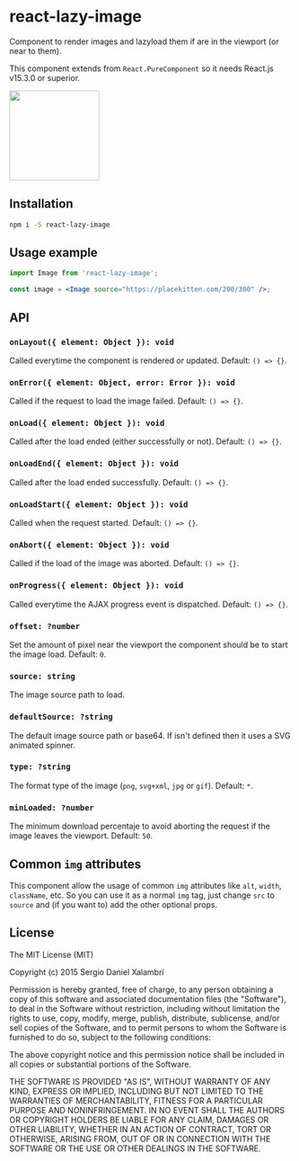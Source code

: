 # react-lazy-image

Component to render images and lazyload them if are in the viewport (or near to them).

This component extends from `React.PureComponent` so it needs React.js v15.3.0 or superior.

<a href="https://www.patreon.com/sergiodxa">
	<img src="https://c5.patreon.com/external/logo/become_a_patron_button@2x.png" width="160">
</a>

## Installation
```bash
npm i -S react-lazy-image
```

## Usage example
```jsx
import Image from 'react-lazy-image';

const image = <Image source="https://placekitten.com/200/300" />;
```

## API

### `onLayout({ element: Object }): void`
Called everytime the component is rendered or updated. Default: `() => {}`.

### `onError({ element: Object, error: Error }): void`
Called if the request to load the image failed. Default: `() => {}`.

### `onLoad({ element: Object }): void`
Called after the load ended (either successfully or not). Default: `() => {}`.

### `onLoadEnd({ element: Object }): void`
Called after the load ended successfully. Default: `() => {}`.

### `onLoadStart({ element: Object }): void`
Called when the request started. Default: `() => {}`.

### `onAbort({ element: Object }): void`
Called if the load of the image was aborted. Default: `() => {}`.

### `onProgress({ element: Object }): void`
Called everytime the AJAX progress event is dispatched. Default: `() => {}`.

### `offset: ?number`
Set the amount of pixel near the viewport the component should be to start the image load. Default: `0`.

### `source: string`
The image source path to load.

### `defaultSource: ?string`
The default image source path or base64. If isn't defined then it uses a SVG animated spinner.

### `type: ?string`
The format type of the image (`png`, `svg+xml`, `jpg` or `gif`). Default: `*`.

### `minLoaded: ?number`
The minimum download percentaje to avoid aborting the request if the image leaves the viewport. Default: `50`.

## Common `img` attributes
This component allow the usage of common `img` attributes like `alt`, `width`, `className`, etc. So you can use it as a normal `img` tag, just change `src` to `source` and (if you want to) add the other optional props.

## License
The MIT License (MIT)

Copyright (c) 2015 Sergio Daniel Xalambrí

Permission is hereby granted, free of charge, to any person obtaining a copy
of this software and associated documentation files (the "Software"), to deal
in the Software without restriction, including without limitation the rights
to use, copy, modify, merge, publish, distribute, sublicense, and/or sell
copies of the Software, and to permit persons to whom the Software is
furnished to do so, subject to the following conditions:

The above copyright notice and this permission notice shall be included in all
copies or substantial portions of the Software.

THE SOFTWARE IS PROVIDED "AS IS", WITHOUT WARRANTY OF ANY KIND, EXPRESS OR
IMPLIED, INCLUDING BUT NOT LIMITED TO THE WARRANTIES OF MERCHANTABILITY,
FITNESS FOR A PARTICULAR PURPOSE AND NONINFRINGEMENT. IN NO EVENT SHALL THE
AUTHORS OR COPYRIGHT HOLDERS BE LIABLE FOR ANY CLAIM, DAMAGES OR OTHER
LIABILITY, WHETHER IN AN ACTION OF CONTRACT, TORT OR OTHERWISE, ARISING FROM,
OUT OF OR IN CONNECTION WITH THE SOFTWARE OR THE USE OR OTHER DEALINGS IN THE
SOFTWARE.
